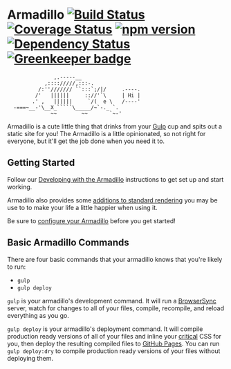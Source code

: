 # Armadillo [![Build Status](https://travis-ci.org/Snugug/gulp-armadillo.svg?branch=master)](https://travis-ci.org/Snugug/gulp-armadillo) [![Coverage Status](https://coveralls.io/repos/github/Snugug/gulp-armadillo/badge.svg?branch=master)](https://coveralls.io/github/Snugug/gulp-armadillo?branch=master) [![npm version](https://badge.fury.io/js/gulp-armadillo.svg)](https://badge.fury.io/js/gulp-armadillo) [![Dependency Status](https://david-dm.org/snugug/gulp-armadillo.svg)](https://david-dm.org/snugug/gulp-armadillo) [![Greenkeeper badge](https://badges.greenkeeper.io/Snugug/gulp-armadillo.svg)](https://greenkeeper.io/)

```
               ,.-----__
            ,:::://///,:::-.
          /:''/////// ``:::`;/|/     .----.
         /'   ||||||     :://'`\     | Hi |
        .' ,   ||||||     `/(  e \   /----'
  -===~__-'\__X_`````\_____/~`-._ `.
              ~~        ~~       `~-'
```

Armadillo is a cute little thing that drinks from your [Gulp](http://gulpjs.com/) cup and spits out a static site for you! The Armadillo is a little opinionated, so not right for everyone, but it'll get the job done when you need it to.

## Getting Started

Follow our [Developing with the Armadillo](https://github.com/Snugug/gulp-armadillo/wiki/Developing-with-the-Armadillo) instructions to get set up and start working.

Armadillo also provides some [additions to standard rendering](https://github.com/Snugug/gulp-armadillo/wiki/Armadillo-Additions) you may be use to to make your life a little happier when using it.

Be sure to [configure your Armadillo](https://github.com/Snugug/gulp-armadillo/wiki/Configuring-Your-Armadillo) before you get started!

## Basic Armadillo Commands

There are four basic commands that your armadillo knows that you're likely to run:

* `gulp`
* `gulp deploy`

`gulp` is your armadillo's development command. It will run a [BrowserSync](https://www.browsersync.io/) server, watch for changes to all of your files, compile, recompile, and reload everything as you go.

`gulp deploy` is your armadillo's deployment command. It will compile production ready versions of all of your files and inline your [critical](https://www.npmjs.com/package/critical) CSS for you, then deploy the resulting compiled files to [GitHub Pages](https://pages.github.com/). You can run `gulp deploy:dry` to compile production ready versions of your files without deploying them.
